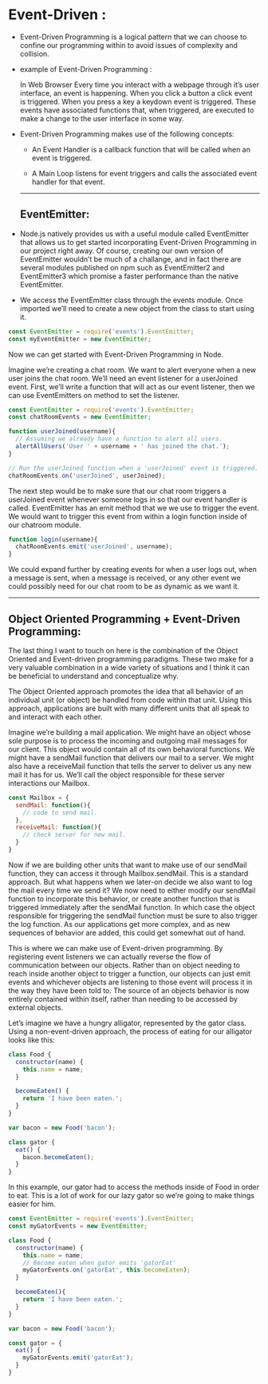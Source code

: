 # Event-Driven :

- Event-Driven Programming is a logical pattern that we can choose to confine our programming within to avoid issues of complexity and collision. 

- example of Event-Driven Programming :

  In Web Browser Every time you interact with a webpage through it’s user interface, an event is happening. When you click a button a click event is triggered. When you press a key a keydown event is triggered. These events have associated functions that, when triggered, are executed to make a change to the user interface in some way.


- Event-Driven Programming makes use of the following concepts:

   - An Event Handler is a callback function that will be called when an event is triggered.

   - A Main Loop listens for event triggers and calls the associated event handler for that event.

   ___


   ## EventEmitter:

 - Node.js natively provides us with a useful module called EventEmitter that allows us to get started incorporating Event-Driven Programming in our project right away. Of course, creating our own version of EventEmitter wouldn’t be much of a challange, and in fact there are several modules published on npm such as EventEmitter2 and EventEmitter3 which promise a faster performance than the native EventEmitter.

- We access the EventEmitter class through the events module. Once imported we’ll need to create a new object from the class to start using it.

```js
const EventEmitter = require('events').EventEmitter;
const myEventEmitter = new EventEmitter;
```

Now we can get started with Event-Driven Programming in Node.

Imagine we’re creating a chat room. We want to alert everyone when a new user joins the chat room. We’ll need an event listener for a userJoined event. First, we’ll write a function that will act as our event listener, then we can use EventEmitters on method to set the listener.

```js
const EventEmitter = require('events').EventEmitter;
const chatRoomEvents = new EventEmitter;

function userJoined(username){
  // Assuming we already have a function to alert all users.
  alertAllUsers('User ' + username + ' has joined the chat.');
}

// Run the userJoined function when a 'userJoined' event is triggered.
chatRoomEvents.on('userJoined', userJoined);
```


The next step would be to make sure that our chat room triggers a userJoined event whenever someone logs in so that our event handler is called. EventEmitter has an emit method that we we use to trigger the event. We would want to trigger this event from within a login function inside of our chatroom module.
```js
function login(username){
  chatRoomEvents.emit('userJoined', username);
}
```
We could expand further by creating events for when a user logs out, when a message is sent, when a message is received, or any other event we could possibly need for our chat room to be as dynamic as we want it.
___

## Object Oriented Programming + Event-Driven Programming:

The last thing I want to touch on here is the combination of the Object Oriented and Event-driven programming paradigms. These two make for a very valuable combination in a wide variety of situations and I think it can be beneficial to understand and conceptualize why.

The Object Oriented approach promotes the idea that all behavior of an individual unit (or object) be handled from code within that unit. Using this approach, applications are built with many different units that all speak to and interact with each other.

Imagine we’re building a mail application. We might have an object whose sole purpose is to process the incoming and outgoing mail messages for our client. This object would contain all of its own behavioral functions. We might have a sendMail function that delivers our mail to a server. We might also have a receiveMail function that tells the server to deliver us any new mail it has for us. We’ll call the object responsible for these server interactions our Mailbox.

```js
const Mailbox = {
  sendMail: function(){
    // code to send mail.
  },
  receiveMail: function(){
    // check server for new mail.
  }
}
```
Now if we are building other units that want to make use of our sendMail function, they can access it through Mailbox.sendMail. This is a standard approach. But what happens when we later-on decide we also want to log the mail every time we send it? We now need to either modify our sendMail function to incorporate this behavior, or create another function that is triggered immediately after the sendMail function. In which case the object responsible for triggering the sendMail function must be sure to also trigger the log function. As our applications get more complex, and as new sequences of behavior are added, this could get somewhat out of hand.

This is where we can make use of Event-driven programming. By registering event listeners we can actually reverse the flow of communication between our objects. Rather than on object needing to reach inside another object to trigger a function, our objects can just emit events and whichever objects are listening to those event will process it in the way they have been told to. The source of an objects behavior is now entirely contained within itself, rather than needing to be accessed by external objects.

Let’s imagine we have a hungry alligator, represented by the gator class. Using a non-event-driven approach, the process of eating for our alligator looks like this:

```js
class Food {
  constructor(name) {
    this.name = name;
  }

  becomeEaten() {
    return 'I have been eaten.';
  }
}

var bacon = new Food('bacon');

class gator {
  eat() {
    bacon.becomeEaten();
  }
}
```
In this example, our gator had to access the methods inside of Food in order to eat. This is a lot of work for our lazy gator so we’re going to make things easier for him.

```js
const EventEmitter = require('events').EventEmitter;
const myGatorEvents = new EventEmitter;

class Food {
  constructor(name) {
    this.name = name;
    // Become eaten when gator emits 'gatorEat'
    myGatorEvents.on('gatorEat', this.becomeEaten);
  }

  becomeEaten(){
    return 'I have been eaten.';
  }
}

var bacon = new Food('bacon');

const gator = {
  eat() {
    myGatorEvents.emit('gatorEat');
  }
}
```
